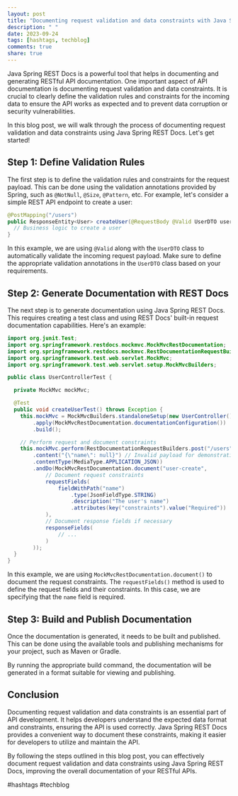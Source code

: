 ```yaml
---
layout: post
title: "Documenting request validation and data constraints with Java Spring REST Docs"
description: " "
date: 2023-09-24
tags: [hashtags, techblog]
comments: true
share: true
---
```


Java Spring REST Docs is a powerful tool that helps in documenting and generating RESTful API documentation. One important aspect of API documentation is documenting request validation and data constraints. It is crucial to clearly define the validation rules and constraints for the incoming data to ensure the API works as expected and to prevent data corruption or security vulnerabilities.

In this blog post, we will walk through the process of documenting request validation and data constraints using Java Spring REST Docs. Let's get started!

## Step 1: Define Validation Rules

The first step is to define the validation rules and constraints for the request payload. This can be done using the validation annotations provided by Spring, such as `@NotNull`, `@Size`, `@Pattern`, etc. For example, let's consider a simple REST API endpoint to create a user:

```java
@PostMapping("/users")
public ResponseEntity<User> createUser(@RequestBody @Valid UserDTO userDTO) {
  // Business logic to create a user
}
```

In this example, we are using `@Valid` along with the `UserDTO` class to automatically validate the incoming request payload. Make sure to define the appropriate validation annotations in the `UserDTO` class based on your requirements.

## Step 2: Generate Documentation with REST Docs

The next step is to generate documentation using Java Spring REST Docs. This requires creating a test class and using REST Docs' built-in request documentation capabilities. Here's an example:

```java
import org.junit.Test;
import org.springframework.restdocs.mockmvc.MockMvcRestDocumentation;
import org.springframework.restdocs.mockmvc.RestDocumentationRequestBuilders;
import org.springframework.test.web.servlet.MockMvc;
import org.springframework.test.web.servlet.setup.MockMvcBuilders;

public class UserControllerTest {

  private MockMvc mockMvc;

  @Test
  public void createUserTest() throws Exception {
    this.mockMvc = MockMvcBuilders.standaloneSetup(new UserController())
        .apply(MockMvcRestDocumentation.documentationConfiguration())
        .build();

    // Perform request and document constraints
    this.mockMvc.perform(RestDocumentationRequestBuilders.post("/users")
        .content("{\"name\": null}") // Invalid payload for demonstration
        .contentType(MediaType.APPLICATION_JSON))
        .andDo(MockMvcRestDocumentation.document("user-create",
            // Document request constraints
            requestFields(
                fieldWithPath("name")
                    .type(JsonFieldType.STRING)
                    .description("The user's name")
                    .attributes(key("constraints").value("Required"))
            ),
            // Document response fields if necessary
            responseFields(
                // ...
            )
        ));
  }
}
```

In this example, we are using `MockMvcRestDocumentation.document()` to document the request constraints. The `requestFields()` method is used to define the request fields and their constraints. In this case, we are specifying that the `name` field is required.

## Step 3: Build and Publish Documentation

Once the documentation is generated, it needs to be built and published. This can be done using the available tools and publishing mechanisms for your project, such as Maven or Gradle.

By running the appropriate build command, the documentation will be generated in a format suitable for viewing and publishing.

## Conclusion

Documenting request validation and data constraints is an essential part of API development. It helps developers understand the expected data format and constraints, ensuring the API is used correctly. Java Spring REST Docs provides a convenient way to document these constraints, making it easier for developers to utilize and maintain the API.

By following the steps outlined in this blog post, you can effectively document request validation and data constraints using Java Spring REST Docs, improving the overall documentation of your RESTful APIs.

#hashtags #techblog